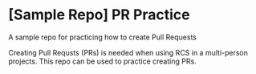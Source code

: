 # [Sample Repo] PR Practice
A sample repo for practicing how to create Pull Requests

Creating Pull Requsts (PRs) is needed when using RCS in a multi-person projects.
This repo can be used to practice creating PRs.